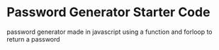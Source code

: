 # Password Generator Starter Code

password generator made in javascript using a function and forloop to return a password
